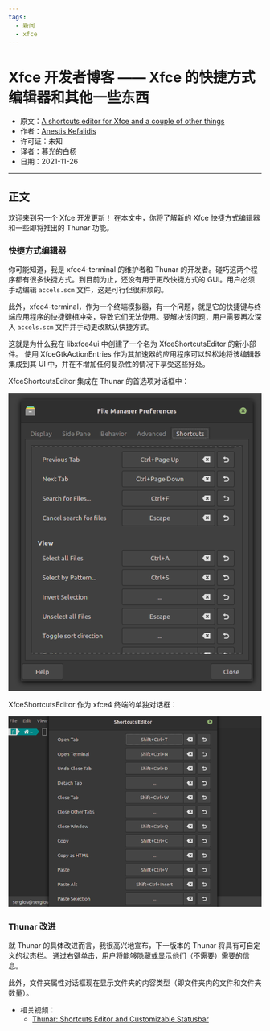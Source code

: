 ```yaml
---
tags:
  - 新闻
  - xfce
---
```


# Xfce 开发者博客 —— Xfce 的快捷方式编辑器和其他一些东西 

- 原文：[A shortcuts editor for Xfce and a couple of other things](http://users.uoa.gr/~sdi1800073/sources/xfce_blog08.html)
- 作者：[Anestis Kefalidis](http://users.uoa.gr/~sdi1800073/)
- 许可证：未知
- 译者：暮光的白杨
- 日期：2021-11-26

----

## 正文

欢迎来到另一个 Xfce 开发更新！ 在本文中，你将了解新的 Xfce 快捷方式编辑器和一些即将推出的 Thunar 功能。

### 快捷方式编辑器

你可能知道，我是 xfce4-terminal 的维护者和 Thunar 的开发者。碰巧这两个程序都有很多快捷方式。到目前为止，还没有用于更改快捷方式的 GUI。用户必须手动编辑 `accels.scm` 文件，这是可行但很麻烦的。

此外，xfce4-terminal，作为一个终端模拟器，有一个问题，就是它的快捷键与终端应用程序的快捷键相冲突，导致它们无法使用。要解决该问题，用户需要再次深入 `accels.scm` 文件并手动更改默认快捷方式。

这就是为什么我在 libxfce4ui 中创建了一个名为 XfceShortcutsEditor 的新小部件。 使用 XfceGtkActionEntries 作为其加速器的应用程序可以轻松地将该编辑器集成到其 UI 中，并在不增加任何复杂性的情况下享受这些好处。

XfceShortcutsEditor 集成在 Thunar 的首选项对话框中：

![01](./images/2021-11/thunar_pre.png)

XfceShortcutsEditor 作为 xfce4 终端的单独对话框：

![02](./images/2021-11/terminal_pre.png)

### Thunar 改进

就 Thunar 的具体改进而言，我很高兴地宣布，下一版本的 Thunar 将具有可自定义的状态栏。 通过右键单击，用户将能够隐藏或显示他们（不需要）需要的信息。

此外，文件夹属性对话框现在显示文件夹的内容类型（即文件夹内的文件和文件夹数量）。

- 相关视频：
    * [Thunar: Shortcuts Editor and Customizable Statusbar](https://youtu.be/sL6lXPnN9CM)
